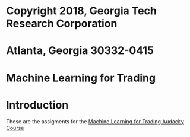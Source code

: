 # Copyright 2018, Georgia Tech Research Corporation    
# Atlanta, Georgia 30332-0415     
# Machine Learning for Trading

# Introduction

These are the assigments for the [Machine Learning for Trading Audacity Course](https://classroom.udacity.com/courses/ud501)